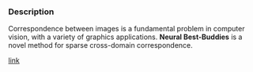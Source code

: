 ### Description

Correspondence between images is a fundamental problem in computer vision, with a variety of graphics applications. 
**Neural Best-Buddies** is a novel method for sparse cross-domain correspondence.

[link](https://arxiv.org/pdf/1805.04140.pdf)